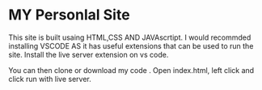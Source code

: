   # MY Personlal Site
  This site is built usaing HTML,CSS AND JAVAscrtipt.
I would recommded installing VSCODE AS it has useful extensions that can be used to run the site.
Install the live server extension on vs code.

You can then clone or download my code .
Open index.html, left click and click run with live server. 
